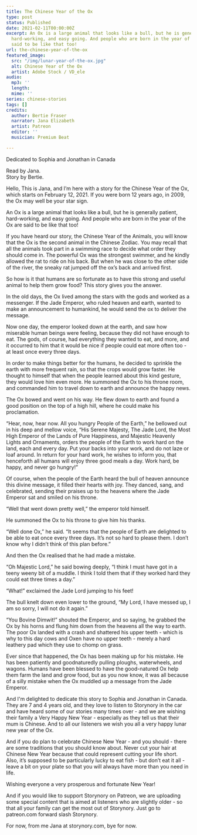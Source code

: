 ```yaml
---
title: The Chinese Year of the Ox
type: post
status: Published
date: 2021-02-11T00:00:00Z
excerpt: An Ox is a large animal that looks like a bull, but he is generally patient,
  hard-working, and easy going. And people who are born in the year of the Ox are
  said to be like that too!
url: the-chinese-year-of-the-ox
featured_image:
  src: "/img/lunar-year-of-the-ox.jpg"
  alt: Chinese Year of the Ox
  artist: Adobe Stock / VD_ele
audio:
  mp3: ''
  length: 
  mime: ''
series: chinese-stories
tags: []
credits:
  author: Bertie Fraser
  narrator: Jana Elizabeth
  artist: Patreon
  editor: ''
  musician: Premium Beat

---
```

Dedicated to Sophia and Jonathan in Canada

Read by Jana.  
Story by Bertie.

Hello, This is Jana, and I’m here with a story for the Chinese Year of the Ox, which starts on February 12, 2021. If you were born 12 years ago, in 2009, the Ox may well be your star sign.

An Ox is a large animal that looks like a bull, but he is generally patient, hard-working, and easy going. And people who are born in the year of the Ox are said to be like that too!

If you have heard our story, the Chinese Year of the Animals, you will know that the Ox is the second animal in the Chinese Zodiac. You may recall that all the animals took part in a swimming race to decide what order they should come in. The powerful Ox was the strongest swimmer, and he kindly allowed the rat to ride on his back. But when he was close to the other side of the river, the sneaky rat jumped off the ox’s back and arrived first.

So how is it that humans are so fortunate as to have this strong and useful animal to help them grow food? This story gives you the answer.

In the old days, the Ox lived among the stars with the gods and worked as a messenger. If the Jade Emperor, who ruled heaven and earth, wanted to make an announcement to humankind, he would send the ox to deliver the message.

Now one day, the emperor looked down at the earth, and saw how miserable human beings were feeling, because they did not have enough to eat. The gods, of course, had everything they wanted to eat, and more, and it occurred to him that it would be nice if people could eat more often too - at least once every three days.

In order to make things better for the humans, he decided to sprinkle the earth with more frequent rain, so that the crops would grow faster. He thought to himself that when the people learned about this kind gesture, they would love him even more. He summoned the Ox to his throne room, and commanded him to travel down to earth and announce the happy news.

The Ox bowed and went on his way. He flew down to earth and found a good position on the top of a high hill, where he could make his proclamation.

“Hear, now, hear now. All you hungry People of the Earth,” he bellowed out in his deep and mellow voice, “His Serene Majesty, The Jade Lord, the Most High Emperor of the Lands of Pure Happiness, and Majestic Heavenly Lights and Ornaments, orders the people of the Earth to work hard on the land, each and every day. Put your backs into your work, and do not laze or loaf around. In return for your hard work, he wishes to inform you, that henceforth all humans will enjoy three good meals a day. Work hard, be happy, and never go hungry!”

Of course, when the people of the Earth heard the bull of heaven announce this divine message, it filled their hearts with joy. They danced, sang, and celebrated, sending their praises up to the heavens where the Jade Emperor sat and smiled on his throne.

“Well that went down pretty well,” the emperor told himself.

He summoned the Ox to his throne to give him his thanks.

“Well done Ox,” he said. “It seems that the people of Earth are delighted to be able to eat once every three days. It’s not so hard to please them. I don’t know why I didn’t think of this plan before.”

And then the Ox realised that he had made a mistake.

“Oh Majestic Lord,” he said bowing deeply, “I think I must have got in a teeny weeny bit of a muddle. I think I told them that if they worked hard they could eat three times a day.”

“What!” exclaimed the Jade Lord jumping to his feet!

The bull knelt down even lower to the ground, “My Lord, I have messed up, I am so sorry, I will not do it again.”

“You Bovine Dimwit!” shouted the Emperor, and so saying, he grabbed the Ox by his horns and flung him down from the heavens all the way to earth. The poor Ox landed with a crash and shattered his upper teeth - which is why to this day cows and Oxen have no upper teeth - merely a hard leathery pad which they use to chomp on grass.

Ever since that happened, the Ox has been making up for his mistake. He has been patiently and goodnaturedly pulling ploughs, waterwheels, and wagons. Humans have been blessed to have the good-natured Ox help them farm the land and grow food, but as you now know, it was all because of a silly mistake when the Ox muddled up a message from the Jade Emperor.

And I'm delighted to dedicate this story to Sophia and Jonathan in Canada. They are 7 and 4 years old, and they love to listen to Storynory in the car and have heard some of our stories many times over - and we are wishing their family a Very Happy New Year - especially as they tell us that their mum is Chinese. And to all our listeners we wish you all a very happy lunar new year of the Ox.

And if you do plan to celebrate Chinese New Year - and you should - there are some traditions that you should know about. Never cut your hair at Chinese New Year because that could represent cutting your life short. Also, it’s supposed to be particularly lucky to eat fish - but don’t eat it all - leave a bit on your plate so that you will always have more than you need in life.

Wishing everyone a very prosperous and fortunate New Year!

And if you would like to support Storynory on Patreon, we are uploading some special content that is aimed at listeners who are slightly older - so that all your family can get the most out of Storynory. Just go to patreon.com forward slash Storynory.

For now, from me Jana at storynory.com, bye for now.